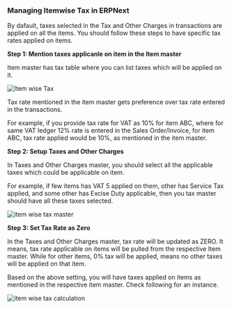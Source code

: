### Managing Itemwise Tax in ERPNext

By dafault, taxes selected in the Tax and Other Charges in transactions are applied on all the items. You should follow these steps to have specific tax rates applied on items.

**Step 1: Mention taxes applicanle on item in the Item master**

Item master has tax table where you can list taxes which will be applied on it.

![Item wise Tax](assets/erpnext_org/images/erpnext/item-wise-tax.png)

Tax rate mentioned in the item master gets preference over tax rate entered in the transactions. 

For example, if you provide tax rate for VAT as 10% for item ABC, where for same VAT ledger 12% rate is entered in the Sales Order/Invoice, for item ABC, tax rate applied would be 10%, as mentioned in the item master.

**Step 2: Setup Taxes and Other Charges**

In Taxes and Other Charges master, you should select all the applicable taxes which could be applicable on item.

For example, if few items has VAT 5 applied on them, other has Service Tax applied, and some other has Excise Duty applicable, then you tax master should have all these taxes selected.

![item wise tax master](assets/erpnext_org/images/erpnext/item-wise-tax-master.png)

**Step 3: Set Tax Rate as Zero**

In the Taxes and Other Charges master, tax rate will be updated as ZERO. It means, tax rate applicable on items will be pulled from the respective Item master. While for other items, 0% tax will be applied, means no other taxes will be applied on that item.

Based on the above setting, you will have taxes applied on items as mentioned in the respective item master. Check following for an instance.

![item wise tax calculation](assets/erpnext_org/images/erpnext/item-wise-tax-calc.png)